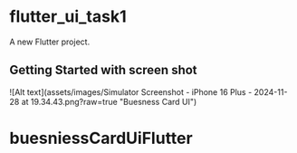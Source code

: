 # flutter_ui_task1

A new Flutter project.

## Getting Started with screen shot

![Alt text](assets/images/Simulator Screenshot - iPhone 16 Plus - 2024-11-28 at 19.34.43.png?raw=true "Buesness Card UI")



# buesniessCardUiFlutter
